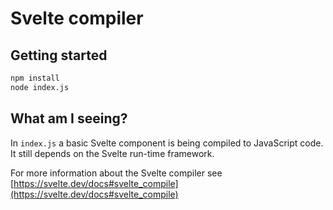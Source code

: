 # Svelte compiler

## Getting started

```bash
npm install
node index.js
```

## What am I seeing?

In `index.js` a basic Svelte component is being compiled to JavaScript code. It still depends on the Svelte run-time framework.

For more information about the Svelte compiler see [https://svelte.dev/docs#svelte_compile](https://svelte.dev/docs#svelte_compile)
